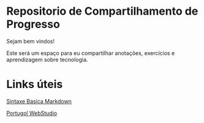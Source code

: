 # Repositorio de Compartilhamento de Progresso
Sejam bem vindos!

Este será um espaço para eu compartilhar anotações, exercícios e aprendizagem sobre tecnologia.

# Links úteis
[Sintaxe Basica Markdown](https://www.markdownguide.org/basic-syntax/)

[Portugol WebStudio](https://portugol-webstudio.cubos.io/ide)
